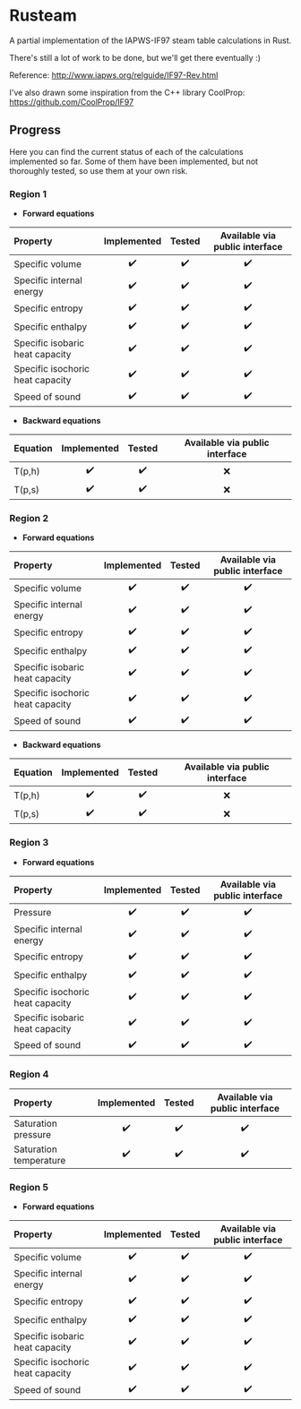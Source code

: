 # Rusteam

A partial implementation of the IAPWS-IF97 steam table calculations in Rust.

There's still a lot of work to be done, but we'll get there eventually :)

Reference: http://www.iapws.org/relguide/IF97-Rev.html

I've also drawn some inspiration from the C++ library CoolProp: https://github.com/CoolProp/IF97

## Progress

Here you can find the current status of each of the calculations implemented so far. Some of them
have been implemented, but not thoroughly tested, so use them at your own risk.

### Region 1

-   **Forward equations**

| Property                         |    Implemented     |       Tested       | Available via public interface |
| :------------------------------- | :----------------: | :----------------: | :----------------------------: |
| Specific volume                  | :heavy_check_mark: | :heavy_check_mark: |       :heavy_check_mark:       |
| Specific internal energy         | :heavy_check_mark: | :heavy_check_mark: |       :heavy_check_mark:       |
| Specific entropy                 | :heavy_check_mark: | :heavy_check_mark: |       :heavy_check_mark:       |
| Specific enthalpy                | :heavy_check_mark: | :heavy_check_mark: |       :heavy_check_mark:       |
| Specific isobaric heat capacity  | :heavy_check_mark: | :heavy_check_mark: |       :heavy_check_mark:       |
| Specific isochoric heat capacity | :heavy_check_mark: | :heavy_check_mark: |       :heavy_check_mark:       |
| Speed of sound                   | :heavy_check_mark: | :heavy_check_mark: |       :heavy_check_mark:       |

-   **Backward equations**

| Equation |    Implemented     |       Tested       | Available via public interface |
| :------- | :----------------: | :----------------: | :----------------------------: |
| T(p,h)   | :heavy_check_mark: | :heavy_check_mark: |              :x:               |
| T(p,s)   | :heavy_check_mark: | :heavy_check_mark: |              :x:               |

### Region 2

-   **Forward equations**

| Property                         |    Implemented     |       Tested       | Available via public interface |
| :------------------------------- | :----------------: | :----------------: | :----------------------------: |
| Specific volume                  | :heavy_check_mark: | :heavy_check_mark: |       :heavy_check_mark:       |
| Specific internal energy         | :heavy_check_mark: | :heavy_check_mark: |       :heavy_check_mark:       |
| Specific entropy                 | :heavy_check_mark: | :heavy_check_mark: |       :heavy_check_mark:       |
| Specific enthalpy                | :heavy_check_mark: | :heavy_check_mark: |       :heavy_check_mark:       |
| Specific isobaric heat capacity  | :heavy_check_mark: | :heavy_check_mark: |       :heavy_check_mark:       |
| Specific isochoric heat capacity | :heavy_check_mark: | :heavy_check_mark: |       :heavy_check_mark:       |
| Speed of sound                   | :heavy_check_mark: | :heavy_check_mark: |       :heavy_check_mark:       |

-   **Backward equations**

| Equation |    Implemented     |       Tested       | Available via public interface |
| :------- | :----------------: | :----------------: | :----------------------------: |
| T(p,h)   | :heavy_check_mark: | :heavy_check_mark: |              :x:               |
| T(p,s)   | :heavy_check_mark: | :heavy_check_mark: |              :x:               |

### Region 3

-   **Forward equations**

| Property                         |    Implemented     |       Tested       | Available via public interface |
| :------------------------------- | :----------------: | :----------------: | :----------------------------: |
| Pressure                         | :heavy_check_mark: | :heavy_check_mark: |       :heavy_check_mark:       |
| Specific internal energy         | :heavy_check_mark: | :heavy_check_mark: |       :heavy_check_mark:       |
| Specific entropy                 | :heavy_check_mark: | :heavy_check_mark: |       :heavy_check_mark:       |
| Specific enthalpy                | :heavy_check_mark: | :heavy_check_mark: |       :heavy_check_mark:       |
| Specific isochoric heat capacity | :heavy_check_mark: | :heavy_check_mark: |       :heavy_check_mark:       |
| Specific isobaric heat capacity  | :heavy_check_mark: | :heavy_check_mark: |       :heavy_check_mark:       |
| Speed of sound                   | :heavy_check_mark: | :heavy_check_mark: |       :heavy_check_mark:       |

### Region 4

| Property               |    Implemented     |       Tested       | Available via public interface |
| :--------------------- | :----------------: | :----------------: | :----------------------------: |
| Saturation pressure    | :heavy_check_mark: | :heavy_check_mark: |       :heavy_check_mark:       |
| Saturation temperature | :heavy_check_mark: | :heavy_check_mark: |       :heavy_check_mark:       |

### Region 5

-   **Forward equations**

| Property                         |    Implemented     |       Tested       | Available via public interface |
| :------------------------------- | :----------------: | :----------------: | :----------------------------: |
| Specific volume                  | :heavy_check_mark: | :heavy_check_mark: |       :heavy_check_mark:       |
| Specific internal energy         | :heavy_check_mark: | :heavy_check_mark: |       :heavy_check_mark:       |
| Specific entropy                 | :heavy_check_mark: | :heavy_check_mark: |       :heavy_check_mark:       |
| Specific enthalpy                | :heavy_check_mark: | :heavy_check_mark: |       :heavy_check_mark:       |
| Specific isobaric heat capacity  | :heavy_check_mark: | :heavy_check_mark: |       :heavy_check_mark:       |
| Specific isochoric heat capacity | :heavy_check_mark: | :heavy_check_mark: |       :heavy_check_mark:       |
| Speed of sound                   | :heavy_check_mark: | :heavy_check_mark: |       :heavy_check_mark:       |
